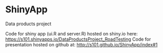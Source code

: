 # ShinyApp
Data products project

Code for shiny app (ui.R and server.R) hosted on shiny.io here: https://s101.shinyapps.io/DataProductsProject_RoadTesting
Code for presentation hosted on github at: http://s101.github.io/ShinyApp/index#1
